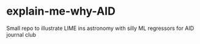 # explain-me-why-AID
Small repo to illustrate LIME ins astronomy with silly ML regressors for AID journal club
